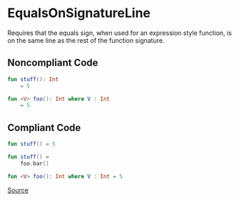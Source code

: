 # EqualsOnSignatureLine

Requires that the equals sign, when used for an expression style function, is on the same line as the
rest of the function signature.

## Noncompliant Code

```kotlin
fun stuff(): Int
    = 5

fun <V> foo(): Int where V : Int
    = 5
```
## Compliant Code

```kotlin
fun stuff() = 5

fun stuff() =
    foo.bar()

fun <V> foo(): Int where V : Int = 5
```

[Source](https://detekt.dev/docs/rules/style#equalsonsignatureline)
